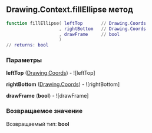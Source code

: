 ## Drawing.Context.fillEllipse метод


```lua
function fillEllipse( leftTop       // Drawing.Coords
                    , rightBottom   // Drawing.Coords
                    , drawFrame     // bool
                    )
// returns: bool
```


### Параметры

**leftTop** ([Drawing.Coords](../../Drawing/Coords.md)) - ![leftTop]

**rightBottom** ([Drawing.Coords](../../Drawing/Coords.md)) - ![rightBottom]

**drawFrame** (**bool**) - ![drawFrame]

### Возвращаемое значение

Возвращаемый тип: **bool**

